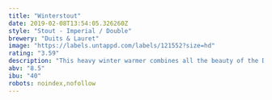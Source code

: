 ```yaml
---
title: "Winterstout"
date: 2019-02-08T13:54:05.326260Z
style: "Stout - Imperial / Double"
brewery: "Duits & Lauret"
image: "https://labels.untappd.com/labels/121552?size=hd"
rating: "3.59"
description: "This heavy winter warmer combines all the beauty of the Duits & Lauret Stout with a powerful taste and a warming aftertaste. Due to its fullness and balance the beer combines well with wintery stews and distinct blue-veined cheeses. Duits & Lauret Winterstout is a top fermenting beer, unfiltered and unpasteurized with secondary fermentation on bottle and cask. Serve lightly cooled at a temperature between 12 and 14 degrees centigrade. It’s a beer with an alcohol percentage of 8.5 and is available from November until February."
abv: "8.5"
ibu: "40"
robots: noindex,nofollow
---
```

